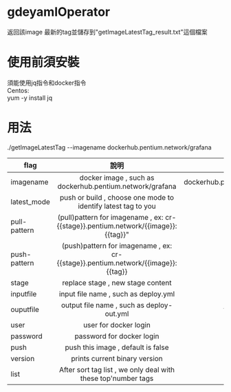 # gdeyamlOperator

返回該image 最新的tag並儲存到"getImageLatestTag_result.txt"這個檔案

# 使用前須安裝
須能使用jq指令和docker指令 <br>
Centos:<br>
  yum -y install jq

# 用法
./getImageLatestTag --imagename dockerhub.pentium.network/grafana

| flag      | 說明    | 預設值     |
| ---------- | :-----------:  | :-----------: |
|  imagename    | docker image , such as dockerhub.pentium.network/grafana     | dockerhub.pentium.network/grafana    |
|  latest_mode    |  push or build , choose one mode to identify latest tag to you    | push    |
|  pull-pattern    |  (pull)pattern for imagename , ex: cr-{{stage}}.pentium.network/{{image}}:{{tag}}"    | null    |
|  push-pattern    |  (push)pattern for imagename , ex: cr-{{stage}}.pentium.network/{{image}}:{{tag}}    | null    |
|  stage    |  replace stage , new stage content    | null    |
|  inputfile    |  input file name , such as deploy.yml    | null    |
|  ouputfile    |  output file name , such as deploy-out.yml    | tmp_out.yml    |
|  user   |  user for docker login    | null   |
|  password   |  password for docker login    | null   |
|  push   |  push this image , default is false    | false   |
|  version   |  prints current binary version    | false   |
|  list    |  After sort tag list , we only deal with these top'number tags    | 5    |
